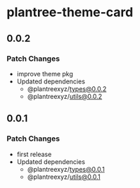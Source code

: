 # plantree-theme-card

## 0.0.2

### Patch Changes

- improve theme pkg
- Updated dependencies
  - @plantreexyz/types@0.0.2
  - @plantreexyz/utils@0.0.2

## 0.0.1

### Patch Changes

- first release
- Updated dependencies
  - @plantreexyz/types@0.0.1
  - @plantreexyz/utils@0.0.1
